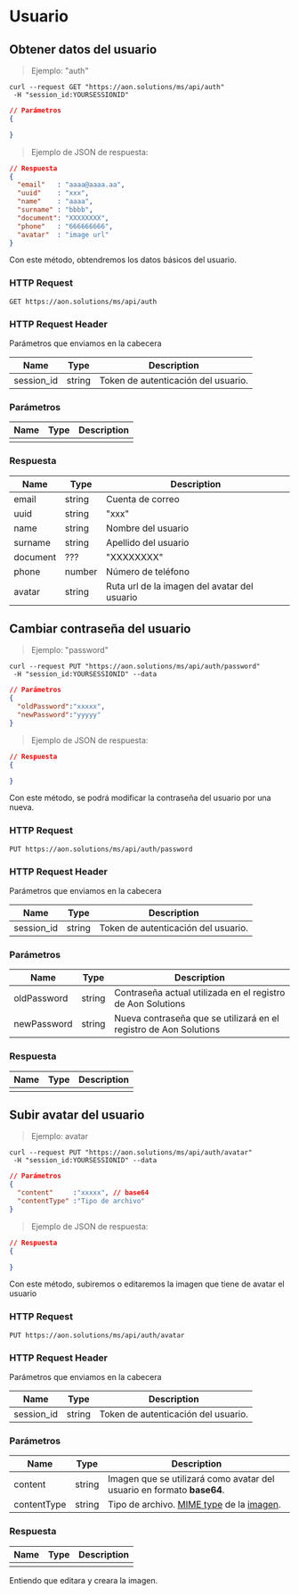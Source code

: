 # Usuario

<!-- 
    ////////////////////////////////////////////////////////////////////////////
    /
    / Obtener datos del usuario
    /
    ////////////////////////////////////////////////////////////////////////////
-->
## Obtener datos del usuario

> Ejemplo: "auth"

```shell
curl --request GET "https://aon.solutions/ms/api/auth"
 -H "session_id:YOURSESSIONID"
```
```json
// Parámetros
{

}
```

> Ejemplo de JSON de respuesta:

```json
// Respuesta
{
  "email"   : "aaaa@aaaa.aa",
  "uuid"    : "xxx",
  "name"    : "aaaa",
  "surname" : "bbbb",
  "document": "XXXXXXXX",
  "phone"   : "666666666",
  "avatar"  : "image url"
}
```

Con este método, obtendremos los datos básicos del usuario.

### HTTP Request

`GET https://aon.solutions/ms/api/auth`

### HTTP Request Header
Parámetros que enviamos en la cabecera

| Name |  Type  | Description |
|------|--------|-------------|
| session_id | string | Token de autenticación del usuario. |


### Parámetros

| Name |  Type  | Description |
|------|--------|-------------|
|      |        |             |

### Respuesta

| Name |  Type  | Description |
|------|--------|-------------|
| email    | string | Cuenta de correo |
| uuid     | string | "xxx" |
| name     | string | Nombre del usuario |
| surname  | string | Apellido del usuario |
| document | ??? | "XXXXXXXX" |
| phone    | number | Número de teléfono|
| avatar   | string  | Ruta url de la imagen del avatar del usuario |


<!-- 
    ////////////////////////////////////////////////////////////////////////////
    /
    / Cambiar contraseña del usuario autenticado
    /
    ////////////////////////////////////////////////////////////////////////////
-->

## Cambiar contraseña del usuario

> Ejemplo: "password"

```shell
curl --request PUT "https://aon.solutions/ms/api/auth/password"
 -H "session_id:YOURSESSIONID" --data
```
```json
// Parámetros
{
  "oldPassword":"xxxxx",
  "newPassword":"yyyyy"
}
```
> Ejemplo de JSON de respuesta:

```json
// Respuesta
{

}
```

Con este método, se podrá modificar la contraseña del usuario por una nueva.

### HTTP Request

`PUT https://aon.solutions/ms/api/auth/password`

### HTTP Request Header
Parámetros que enviamos en la cabecera

| Name |  Type  | Description |
|------|--------|-------------|
| session_id | string | Token de autenticación del usuario. |

### Parámetros

| Name |  Type  | Description |
|------|--------|-------------|
| oldPassword | string | Contraseña actual utilizada en el registro de Aon Solutions |
| newPassword | string | Nueva contraseña que se utilizará en el registro de Aon Solutions |

### Respuesta

| Name |  Type  | Description |
|------|--------|-------------|
|      |        |             |


<!-- 
    ////////////////////////////////////////////////////////////////////////////
    /
    / Subir avatar del usuario
    /
    ////////////////////////////////////////////////////////////////////////////
-->

## Subir avatar del usuario

> Ejemplo: avatar

```shell
curl --request PUT "https://aon.solutions/ms/api/auth/avatar"
 -H "session_id:YOURSESSIONID" --data
```
```json
// Parámetros
{
  "content"     :"xxxxx", // base64
  "contentType" :"Tipo de archivo"
}
```
> Ejemplo de JSON de respuesta:

```json
// Respuesta
{

}
```
Con este método, subiremos o editaremos la imagen que tiene de avatar el usuario 

### HTTP Request

`PUT https://aon.solutions/ms/api/auth/avatar`

### HTTP Request Header
Parámetros que enviamos en la cabecera

| Name |  Type  | Description |
|------|--------|-------------|
| session_id | string | Token de autenticación del usuario. |

### Parámetros

| Name |  Type  | Description |
|------|--------|-------------|
| content | string | Imagen que se utilizará como avatar del usuario en formato **base64**. |
| contentType | string | Tipo de archivo. [MIME type](https://developer.mozilla.org/en-US/docs/Web/HTTP/Basics_of_HTTP/MIME_types#structure_of_a_mime_type "MIME type") de la [imagen](https://www.iana.org/assignments/media-types/media-types.xhtml#image "MIME type en las imagenes"). |

### Respuesta

| Name |  Type  | Description |
|------|--------|-------------|
|      |        |             |

<aside class="warning">Entiendo que editara y creara la imagen.</aside>
